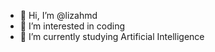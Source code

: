 - 👋 Hi, I’m @lizahmd
- 💞️ I’m interested in coding
- 🌱 I’m currently studying Artificial Intelligence 

<!---
lizahmd/lizahmd is a ✨ special ✨ repository because its `README.md` (this file) appears on your GitHub profile.
You can click the Preview link to take a look at your changes.
--->
